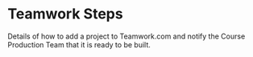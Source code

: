 # Teamwork Steps

Details of how to add a project to Teamwork.com and notify the Course Production Team that it is ready to be built.